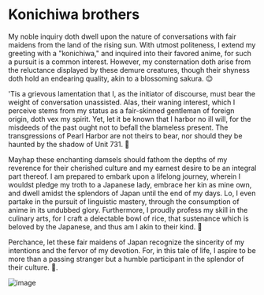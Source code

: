 <h1>Konichiwa brothers </h1>
<subtext>My noble inquiry doth dwell upon the nature of conversations with fair maidens from the land of the rising sun. With utmost politeness, I extend my greeting with a "konichiwa," and inquired into their favored anime, for such a pursuit is a common interest. However, my consternation doth arise from the reluctance displayed by these demure creatures, though their shyness doth hold an endearing quality, akin to a blossoming sakura. 😌

'Tis a grievous lamentation that I, as the initiator of discourse, must bear the weight of conversation unassisted. Alas, their waning interest, which I perceive stems from my status as a fair-skinned gentleman of foreign origin, doth vex my spirit. Yet, let it be known that I harbor no ill will, for the misdeeds of the past ought not to befall the blameless present. The transgressions of Pearl Harbor are not theirs to bear, nor should they be haunted by the shadow of Unit 731. 🌸

Mayhap these enchanting damsels should fathom the depths of my reverence for their cherished culture and my earnest desire to be an integral part thereof. I am prepared to embark upon a lifelong journey, wherein I wouldst pledge my troth to a Japanese lady, embrace her kin as mine own, and dwell amidst the splendors of Japan until the end of my days. Lo, I even partake in the pursuit of linguistic mastery, through the consumption of anime in its undubbed glory. Furthermore, I proudly profess my skill in the culinary arts, for I craft a delectable bowl of rice, that sustenance which is beloved by the Japanese, and thus am I akin to their kind. 🍚

Perchance, let these fair maidens of Japan recognize the sincerity of my intentions and the fervor of my devotion. For, in this tale of life, I aspire to be more than a passing stranger but a humble participant in the splendor of their culture. 🌟.</subtext>

<gif>![image](https://github.com/RealityShowup/RealityShowup/assets/143022243/38341a4e-2650-4005-87ae-d47e219df842)
<gif>

<!---
RealityShowup/RealityShowup is a ✨ special ✨ repository because its `README.md` (this file) appears on your GitHub profile.
You can click the Preview link to take a look at your changes.
--->
